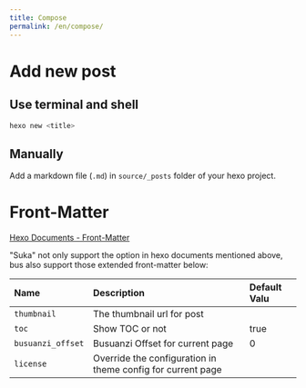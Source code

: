 ```yaml
---
title: Compose
permalink: /en/compose/
---
```


# Add new post

## Use terminal and shell

```bash
hexo new <title>
```

## Manually

Add a markdown file (`.md`) in `source/_posts` folder of your hexo project.

# Front-Matter

[Hexo Documents - Front-Matter](https://hexo.io/zh-cn/docs/front-matter.html)

"Suka" not only support the option in hexo documents mentioned above, bus also support those extended front-matter below:

| Name          | Description                | Default Valu      |
|:--            |:--                         |:--                |
| `thumbnail`   | The thumbnail url for post |                   |
| `toc`         | Show TOC or not            | true              |
| `busuanzi_offset` | Busuanzi Offset for current page | 0       |
| `license`     | Override the configuration in theme config for current page | |

